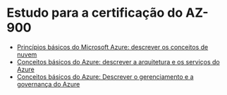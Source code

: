 # Estudo para a certificação do AZ-900

- [Princípios básicos do Microsoft Azure: descrever os conceitos de nuvem](./content/learning-01/learning-01.md)
- [Conceitos básicos do Azure: descrever a arquitetura e os serviços do Azure](./content/learning-02/learning-02.md)
- [Conceitos básicos do Azure: Descrever o gerenciamento e a governança do Azure](./content/learning-03/learning-03.md)
